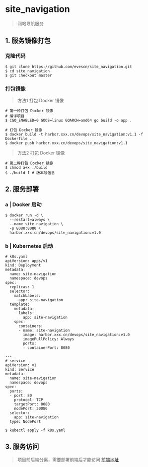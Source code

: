 # site_navigation

> 网站导航服务

## 1. 服务镜像打包

### 克隆代码

```shell
$ git clone https://github.com/evescn/site_navigation.git
$ cd site_navigation
$ git checkout master
```

### 打包镜像

> 方法1 打包 Docker 镜像

```shell
# 第一种打包 Docker 镜像
# 编译项目
$ CGO_ENABLED=0 GOOS=linux GOARCH=amd64 go build -o app .

# 打包 Docker 镜像
$ docker build -t harbor.xxx.cn/devops/site_navigation:v1.1 -f Dockerfile .
$ docker push harbor.xxx.cn/devops/site_navigation:v1.1
```

> 方法2 打包 Docker 镜像

```shell
# 第二种打包 Docker 镜像
$ chmod a+x ./build
$ ./build 1 # 版本号信息
```

## 2. 服务部署

### a | Docker 启动

```shell
$ docker run -d \
  --restart=always \
  --name site_navigation \
  -p 8080:8080 \
  harbor.xxx.cn/devops/site_navigation:v1.0
```

### b | Kubernetes 启动

```shell
# k8s.yaml
apiVersion: apps/v1
kind: Deployment
metadata:
  name: site-navigation
  namespace: devops
spec:
  replicas: 1
  selector:
    matchLabels:
      app: site-navigation
  template:
    metadata:
      labels:
        app: site-navigation
    spec:
      containers:
      - name: site-navigation
        image: harbor.xxx.cn/devops/site_navigation:v1.0
        imagePullPolicy: Always
        ports:
        - containerPort: 8080

---
# service
apiVersion: v1
kind: Service
metadata:
  name: site-navigation
  namespace: devops
spec:
  ports:
  - port: 80
    protocol: TCP
    targetPort: 8080
    nodePort: 30080
  selector:
    app: site-navigation
  type: NodePort
```

```shell
$ kubectl apply -f k8s.yaml
```

## 3. 服务访问

> 项目前后端分离，需要部署前端后才能访问
> [前端地址](https://github.com/evescn/site_navigation_fe)

